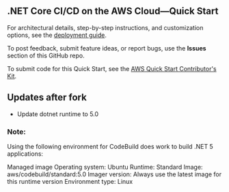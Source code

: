 ## .NET Core CI/CD on the AWS Cloud—Quick Start

For architectural details, step-by-step instructions, and customization options, see the [deployment guide](https://fwd.aws/yewap).

To post feedback, submit feature ideas, or report bugs, use the **Issues** section of this GitHub repo. 

To submit code for this Quick Start, see the [AWS Quick Start Contributor's Kit](https://aws-quickstart.github.io/).

## Updates after fork
- Update dotnet runtime to 5.0

### Note: 
Using the following environment for CodeBuild does work to build .NET 5 applications:

Managed image
Operating system: Ubuntu
Runtime: Standard
Image: aws/codebuild/standard:5.0
Imager version: Always use the latest image for this runtime version
Environment type: Linux